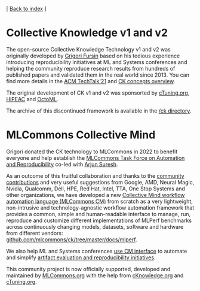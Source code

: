 ﻿[ [Back to index](README.md) ]

# Collective Knowledge v1 and v2

The open-source Collective Knowledge Technology v1 and v2 was originally developed by [Grigori Fursin](https://cKnowledge.org/gfursin) 
based on his tedious experience introducing reproducibility initiatives at ML and Systems conferences and helping the community
reproduce research results from hundreds of published papers and validated them in the real world since 2013.
You can find more details in the [ACM TechTalk'21](https://www.youtube.com/watch?v=7zpeIVwICa4) and [CK concepts overview](https://arxiv.org/abs/2011.01149).

The original development of CK v1 and v2 was sponsorted by [cTuning.org](https://cTuning.org), [HiPEAC](https://hipeac.net) and [OctoML](https://octoml.ai).

The archive of this discontinued framework is available in the [/ck directory](../ck). 

# MLCommons Collective Mind

Grigori donated the CK technology to MLCommons in 2022 to benefit everyone and help establish
the [MLCommons Task Force on Automation and Reproducibility](taskforce.md) co-led with [Arjun Suresh](https://www.linkedin.com/in/arjunsuresh).

As an outcome of this fruitful collaboration and thanks to the [community contributions](../CONTRIBUTING.md) 
and very useful suggestions from Google, AMD, Neural Magic, Nvidia, Qualcomm, Dell, HPE, Red Hat,
Intel, TTA, One Stop Systems and other organizations, 
we have developed a new [Collective Mind workflow automation language (MLCommons CM)](https://doi.org/10.5281/zenodo.8105339)
from scratch as a very lightweight, non-intrusive and technology-agnostic workflow automation framework that provides a common, simple 
and human-readable interface to manage, run, reproduce and customize different implementations of MLPerf benchmarks
across continuously changing models, datasets, software and hardware from different vendors:
[github.com/mlcommons/ck/tree/master/docs/mlperf](https://github.com/mlcommons/ck/tree/master/docs/mlperf).

We also help ML and Systems conferences [use CM interface](tutorials/common-interface-to-reproduce-research-projects.md) 
to automate and simplify [artifact evaluation and reproducibility initiatives](https://cTuning.org/ae).

This community project is now officially supported, developed and maintained by [MLCommons.org](https://mlcommons.org)
with the help from [cKnowledge.org](https://cKnowledge.org) and [cTuning.org](https://cTuning.org).

